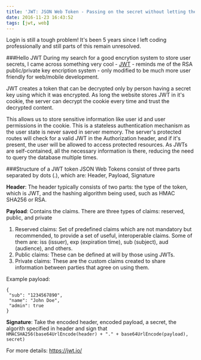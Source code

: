 ```yaml
---
title: 'JWT: JSON Web Token - Passing on the secret without letting the neighours know'
date: 2016-11-23 16:43:52
tags: [jwt, web]
---
```

Login is still a tough problem! It's been 5 years since I left coding professionally and still parts of this remain unresolved.

<!-- more -->
###Hello JWT
During my search for a good encrytion system to store user secrets, I came across something very cool - [JWT](https://jwt.io/introduction/) - reminds me of the RSA public/private key encription system - only modified to be much more user friendly for web/mobile development.
 
JWT creates a token that can be decrypted only by person having a secret key using which it was encrypted. As long the website stores JWT in it's cookie, the server can decrypt the cookie every time and trust the decrypted content. 

This allows us to store sensitive information like user id and user permissions in the cookie. This is a stateless authentication mechanism as the user state is never saved in server memory. The server's protected routes will check for a valid JWT in the Authorization header, and if it's present, the user will be allowed to access protected resources. As JWTs are self-contained, all the necessary information is there, reducing the need to query the database multiple times.

###Structure of a JWT token
JSON Web Tokens consist of three parts separated by dots (.), which are: Header, Payload, Signature

**Header**: The header typically consists of two parts: the type of the token, which is JWT, and the hashing algorithm being used, such as HMAC SHA256 or RSA.

**Payload**: Contains the claims. There are three types of claims: reserved, public, and private
1. Reserved claims: Set of predefined claims which are not mandatory but recommended, to provide a set of useful, interoperable claims. Some of them are: iss (issuer), exp (expiration time), sub (subject), aud (audience), and others.
1. Public claims: These can be defined at will by those using JWTs.
1. Private claims: These are the custom claims created to share information between parties that agree on using them.

Example payload:
```
{
 "sub": "1234567890",
 "name": "John Doe",
 "admin": true
}
```
**Signature**: Take the encoded header, encoded payload, a secret, the algorith specified in header and sign that
`HMACSHA256(base64UrlEncode(header) + "." + base64UrlEncode(payload), secret)`

For more details: https://jwt.io/
